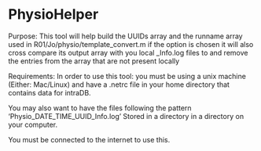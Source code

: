 # PhysioHelper
Purpose:
This tool will help build the UUIDs array and the runname array used in R01/Jo/physio/template_convert.m
if the option is chosen it will also cross compare its output array with you local _Info.log files to and remove the entries from the array that are not present locally

Requirements:
In order to use this tool:
you must be using a unix machine (Either: Mac/Linux) 
and have a .netrc file in your home directory that contains data for intraDB.

You may also want to have the files following the pattern ‘Physio_DATE_TIME_UUID_Info.log’
Stored in a directory in a directory on your computer.

You must be connected to the internet to use this.
